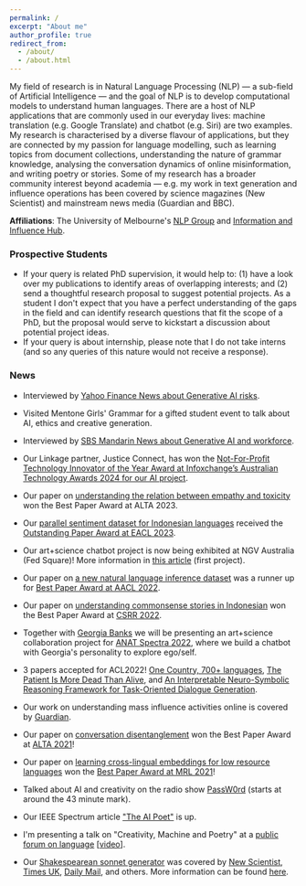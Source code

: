 ```yaml
---
permalink: /
excerpt: "About me"
author_profile: true
redirect_from: 
  - /about/
  - /about.html
---
```


My field of research is in Natural Language Processing (NLP) &mdash; a sub-field of Artificial Intelligence &mdash; and the goal of NLP is to develop computational models to understand human languages. There are a host of NLP applications that are commonly used in our everyday lives: machine translation (e.g. Google Translate) and chatbot (e.g. Siri) are two examples. My research is characterised by a diverse flavour of applications, but they are connected by my passion for language modelling, such as learning topics from document collections, understanding the nature of grammar knowledge, analysing the conversation dynamics of online misinformation, and writing poetry or stories. Some of my research has a broader community interest beyond academia &mdash; e.g. my work in text generation and influence operations has been covered by science magazines (New Scientist) and mainstream news media (Guardian and BBC).

**Affiliations**: The University of Melbourne's [NLP Group](https://cis.unimelb.edu.au/research/artificial-intelligence/Natural-Language-Processing) and [Information and Influence Hub](https://eng.unimelb.edu.au/industry/defence/capabilities/information-and-influence). 

### Prospective Students

- If your query is related PhD supervision, it would help to: (1) have a look over my publications to identify areas of overlapping interests; and (2) send a thoughtful research proposal to suggest potential projects. As a student I don't expect that you have a perfect understanding of the gaps in the field and can identify research questions that fit the scope of a PhD, but the proposal would serve to kickstart a discussion about potential project ideas.
- If your query is about internship, please note that I do not take interns (and so any queries of this nature would not receive a response).

### News

- Interviewed by [Yahoo Finance News about Generative AI risks](https://au.finance.yahoo.com/news/insidious-risk-uncovered-in-australian-workers-big-experiment-with-ai-really-scary-043417398.html).

- Visited Mentone Girls' Grammar for a gifted student event to talk about AI, ethics and creative generation.

- Interviewed by [SBS Mandarin News about Generative AI and workforce](https://www.youtube.com/watch?v=BXPeDFKZ3Yg#t=21m24s).

- Our Linkage partner, Justice Connect, has won the [Not-For-Profit Technology Innovator of the Year Award at Infoxchange’s Australian Technology Awards 2024 for our AI project](https://www.communitydirectors.com.au/articles/sector-shines-in-technology-awards#:~:text=The%20Not%2Dfor%2Dprofit%20Technology,them%20to%20the%20right%20support.).

- Our paper on [understanding the relation between empathy and toxicity](https://alta2023.alta.asn.au/files/27.pdf) won the Best Paper Award at ALTA 2023.

- Our [parallel sentiment dataset for Indonesian languages](https://aclanthology.org/2023.eacl-main.57/) received the [Outstanding Paper Award at EACL 2023](https://2023.eacl.org/program/best-paper/).

- Our art+science chatbot project is now being exhibited at NGV Australia (Fed Square)! More information in [this article](https://www.smh.com.au/culture/art-and-design/the-now-factor-10-things-not-to-miss-at-ngv-s-latest-blockbuster-20230310-p5cr6p.html) (first project).

- Our paper on [a new natural language inference dataset](https://arxiv.org/abs/2210.03256) was a runner up for [Best Paper Award at AACL 2022](https://www.aacl2022.org/Blog/Best-paper-awards).

- Our paper on [understanding commonsense stories in Indonesian](https://openreview.net/forum?id=zPFbyqOX8Cx) won the Best Paper Award at [CSRR 2022](https://csrr-workshop.github.io/).

- Together with [Georgia Banks](https://www.georgiabanks.info/) we will be presenting an art+science collaboration project for [ANAT Spectra 2022](https://events.humanitix.com/spectravision), where we build a chatbot with Georgia's personality to explore ego/self.

- 3 papers accepted for ACL2022! [One Country, 700+ languages](https://openreview.net/forum?id=zZOyzUCFFt), [The Patient Is More Dead Than Alive](https://openreview.net/forum?id=YDwkCkgFFFn), and [An Interpretable Neuro-Symbolic Reasoning Framework for Task-Oriented Dialogue Generation](https://arxiv.org/abs/2203.05843).

- Our work on understanding mass influence activities online is covered by [Guardian](https://www.theguardian.com/australia-news/2021/dec/10/cyberwarfare-report-australias-democracy-faces-existential-threat-from-mass-influence-of-foreign-powers-and-social-media).

- Our paper on [conversation disentanglement](https://alta2021.alta.asn.au/files/ALTA2021-proceedings-draft.pdf#page=11) won the Best Paper Award at [ALTA 2021](https://alta2021.alta.asn.au/)!

- Our paper on [learning cross-lingual embeddings for low resource languages](https://aclanthology.org/2021.mrl-1.2.pdf) won the [Best Paper Award at MRL 2021](https://sites.google.com/view/mrl-2021/best-papers)!
- Talked about AI and creativity on the radio show [PassW0rd](https://www.mixcloud.com/FI_PassW0rd/passw0rd-creativity-and-ai/) (starts at around the 43 minute mark).
- Our IEEE Spectrum article ["The AI Poet"](https://spectrum.ieee.org/artificial-intelligence/machine-learning/this-ai-poet-mastered-rhythm-rhyme-and-natural-language-to-write-like-shakespeare) 
is up.
- I'm presenting a talk on "Creativity, Machine and Poetry" at a [public forum on language](https://art-museum.unimelb.edu.au/events/language/) [[video](https://www.youtube.com/watch?v=cHUIFKhPPyo)].
- Our [Shakespearean sonnet generator](https://www.aclweb.org/anthology/P18-1181) was covered by [New Scientist](https://www.newscientist.com/article/2175301-ai-creates-shakespearean-sonnets-and-theyre-actually-quite-good/), [Times UK](https://www.thetimes.co.uk/article/computers-produce-poetry-by-the-meter-vk80077zl), [Daily Mail](http://www.dailymail.co.uk/sciencetech/article-6000619/Can-spot-real-Shakespeare-sonnet-AI-learns-write-poetry.html), and others. More information can be found [here](https://github.com/jhlau/deepspeare#media-coverage).


